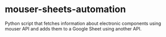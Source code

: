 # mouser-sheets-automation
Python script that fetches information about electronic components using mouser API and adds them to a Google Sheet using another API.

